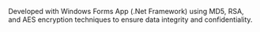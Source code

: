 Developed with Windows Forms App (.Net Framework) using MD5, RSA, and AES encryption techniques to ensure data integrity and confidentiality.

